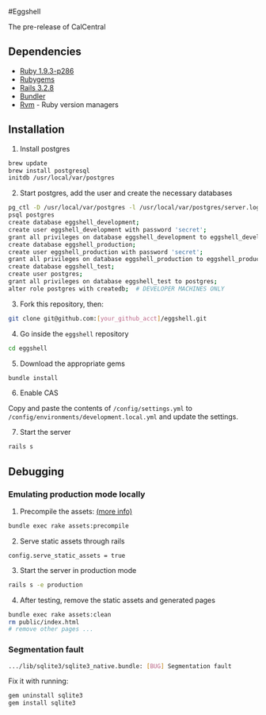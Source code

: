 #Eggshell

The pre-release of CalCentral

## Dependencies

* [Ruby 1.9.3-p286](http://www.ruby-lang.org/en/)
* [Rubygems](http://rubyforge.org/frs/?group_id=126)
* [Rails 3.2.8](http://rubyonrails.org/download)
* [Bundler](http://gembundler.com/rails3.html)
* [Rvm](https://rvm.io/rvm/install/) - Ruby version managers

## Installation

1. Install postgres
```bash
brew update
brew install postgresql
initdb /usr/local/var/postgres
```

2. Start postgres, add the user and create the necessary databases
```bash
pg_ctl -D /usr/local/var/postgres -l /usr/local/var/postgres/server.log start
psql postgres
create database eggshell_development;
create user eggshell_development with password 'secret';
grant all privileges on database eggshell_development to eggshell_development;
create database eggshell_production;
create user eggshell_production with password 'secret';
grant all privileges on database eggshell_production to eggshell_production;
create database eggshell_test;
create user postgres;
grant all privileges on database eggshell_test to postgres;
alter role postgres with createdb;  # DEVELOPER MACHINES ONLY
```

3. Fork this repository, then:
```bash
git clone git@github.com:[your_github_acct]/eggshell.git
```

4. Go inside the `eggshell` repository
```bash
cd eggshell
```

5. Download the appropriate gems
```bash
bundle install
```

6. Enable CAS

Copy and paste the contents of `/config/settings.yml` to `/config/environments/development.local.yml` and update the settings.

7. Start the server
```bash
rails s
```

## Debugging

### Emulating production mode locally

1. Precompile the assets: [(more info)](http://stackoverflow.com/questions/7275636/rails-3-1-0-actionviewtemplateerrror-application-css-isnt-precompiled)
```bash
bundle exec rake assets:precompile
```

2. Serve static assets through rails
```
config.serve_static_assets = true
```

3. Start the server in production mode
```bash
rails s -e production
```

4. After testing, remove the static assets and generated pages
```bash
bundle exec rake assets:clean
rm public/index.html
# remove other pages ...
```

### Segmentation fault

```bash
.../lib/sqlite3/sqlite3_native.bundle: [BUG] Segmentation fault
```

Fix it with running:

```bash
gem uninstall sqlite3
gem install sqlite3
```